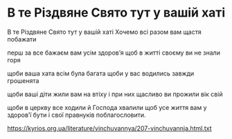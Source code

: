 В те Різдвяне Свято тут у вашій хаті
================================================================

В те Різдвяне Свято тут у вашій хаті
Хочемо всі разом вам щастя побажати

перш за все бажаєм вам усім здоров’я
щоб в житті своєму ви не знали горя

щоби ваша хата всім була багата
щоби у вас водились завжди грошенята

щоби ваші діти жили вам на втіху
і при них щасливо ви прожили вік свій

щоби в церкву все ходили й Господа хвалили
щоб усе життя вам у здоров’ї бути
і свої правнуків поблагословити.

https://kyrios.org.ua/literature/vinchuvannya/207-vinchuvannja.html.txt
